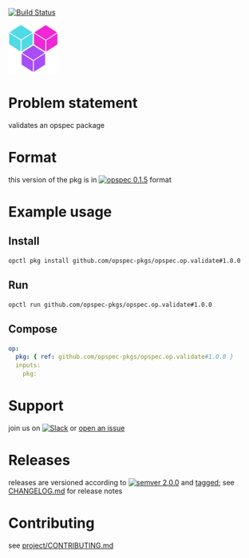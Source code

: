 [![Build Status](https://travis-ci.org/opspec-pkgs/opspec.op.validate.svg?branch=master)](https://travis-ci.org/opspec-pkgs/opspec.op.validate)

<img src="icon.svg" alt="icon" height="100px">

# Problem statement

validates an opspec package

# Format

this version of the pkg is in [![opspec 0.1.5](https://img.shields.io/badge/opspec-0.1.5-brightgreen.svg?colorA=6b6b6b&colorB=fc16be)](https://opspec.io/0.1.5/packages.html) format

# Example usage

## Install

```shell
opctl pkg install github.com/opspec-pkgs/opspec.op.validate#1.0.0
```

## Run

```
opctl run github.com/opspec-pkgs/opspec.op.validate#1.0.0
```

## Compose

```yaml
op:
  pkg: { ref: github.com/opspec-pkgs/opspec.op.validate#1.0.0 }
  inputs:
    pkg:
```

# Support

join us on
[![Slack](https://opspec-slackin.herokuapp.com/badge.svg)](https://opspec-slackin.herokuapp.com/)
or
[open an issue](https://github.com/opspec-pkgs/opspec.op.validate/issues)

# Releases

releases are versioned according to
[![semver 2.0.0](https://img.shields.io/badge/semver-2.0.0-brightgreen.svg)](http://semver.org/spec/v2.0.0.html)
and [tagged](https://git-scm.com/book/en/v2/Git-Basics-Tagging); see
[CHANGELOG.md](CHANGELOG.md) for release notes

# Contributing

see
[project/CONTRIBUTING.md](https://github.com/opspec-pkgs/project/blob/master/CONTRIBUTING.md)
